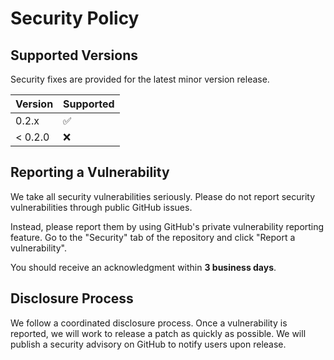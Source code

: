 # Security Policy

## Supported Versions

Security fixes are provided for the latest minor version release.

| Version | Supported          |
| ------- | ------------------ |
| 0.2.x   | :white_check_mark: |
| < 0.2.0 | :x:                |

## Reporting a Vulnerability

We take all security vulnerabilities seriously. Please do not report security vulnerabilities through public GitHub issues.

Instead, please report them by using GitHub's private vulnerability reporting feature. Go to the "Security" tab of the repository and click "Report a vulnerability".

You should receive an acknowledgment within **3 business days**.

## Disclosure Process

We follow a coordinated disclosure process. Once a vulnerability is reported, we will work to release a patch as quickly as possible. We will publish a security advisory on GitHub to notify users upon release.